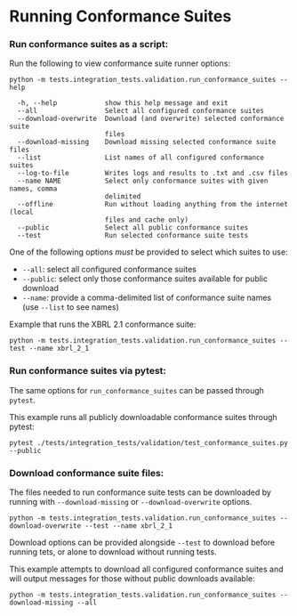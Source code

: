 # Running Conformance Suites

### Run conformance suites as a script:
Run the following to view conformance suite runner options:
```
python -m tests.integration_tests.validation.run_conformance_suites --help

  -h, --help            show this help message and exit
  --all                 Select all configured conformance suites
  --download-overwrite  Download (and overwrite) selected conformance suite
                        files
  --download-missing    Download missing selected conformance suite files
  --list                List names of all configured conformance suites
  --log-to-file         Writes logs and results to .txt and .csv files
  --name NAME           Select only conformance suites with given names, comma
                        delimited
  --offline             Run without loading anything from the internet (local
                        files and cache only)
  --public              Select all public conformance suites
  --test                Run selected conformance suite tests
```
One of the following options *must* be provided to select which suites to use:
* `--all`: select all configured conformance suites
* `--public`: select only those conformance suites available for public download
* `--name`: provide a comma-delimited list of conformance suite names (use `--list` to see names)

Example that runs the XBRL 2.1 conformance suite:
```
python -m tests.integration_tests.validation.run_conformance_suites --test --name xbrl_2_1
```

### Run conformance suites via pytest:
The same options for `run_conformance_suites` can be passed through `pytest`.

This example runs all publicly downloadable conformance suites through pytest:
```
pytest ./tests/integration_tests/validation/test_conformance_suites.py --public
```

### Download conformance suite files:
The files needed to run conformance suite tests can be downloaded by running with `--download-missing` or `--download-overwrite` options.
```
python -m tests.integration_tests.validation.run_conformance_suites --download-overwrite --test --name xbrl_2_1
```
Download options can be provided alongside `--test` to download before running tets, or alone to download without running tests.

This example attempts to download all configured conformance suites and will output messages for those without public downloads available:
```
python -m tests.integration_tests.validation.run_conformance_suites --download-missing --all
```